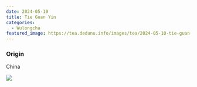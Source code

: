 ```yaml
---
date: 2024-05-10
title: Tie Guan Yin
categories:
  - Wulongcha
featured_image: https://tea.dedunu.info/images/tea/2024-05-10-tie-guan-yin-1.jpeg
---
```


### Origin

China

![](https://tea.dedunu.info/images/tea/2024-05-10-tie-guan-yin-2.jpeg)
